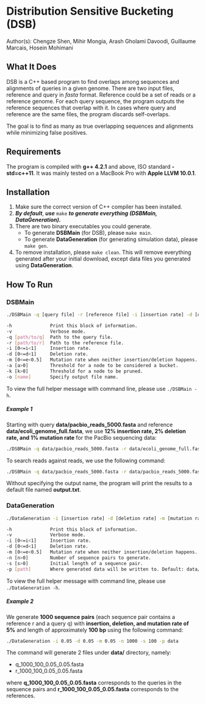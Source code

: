 # Distribution Sensitive Bucketing (DSB)
Author(s): Chengze Shen, Mihir Mongia, Arash Gholami Davoodi, Guillaume Marcais, Hosein Mohimani

## What It Does
DSB is a C++ based program to find overlaps among sequences and alignments of queries in a given genome. There are two input files, reference and query in _fasta_ format. Reference could be a set of reads or a reference genome. For each query sequence, the program outputs the reference sequences that overlap with it. In cases where query and reference are the same files, the program discards self-overlaps.

The goal is to find as many as true overlapping sequences and alignments while minimizing false positives.

## Requirements
The program is compiled with **g++ 4.2.1** and above, ISO standard **-std=c++11**. It was mainly tested on a MacBook Pro with **Apple LLVM 10.0.1**.

## Installation
1. Make sure the correct version of C++ compiler has been installed.
2. _**By default**_, _**use**_ `make` _**to generate everything (DSBMain, DataGeneration).**_
3. There are two binary executables you could generate.
    * To generate **DSBMain** (for DSB), please `make main`.
    * To generate **DataGeneration** (for generating simulation data), please `make gen`.
4. To remove installation, please `make clean`. This will remove everything generated after your initial download, except data files you generated using **DataGeneration**.

## How To Run
### **DSBMain**
```bash
./DSBMain -q [query file] -r [reference file] -i [insertion rate] -d [deletion rate] -m [mutation rate] -a [add threshold] -k [kill threshold] -o [name] {-vh}

-h              Print this block of information.
-v              Verbose mode.
-q [path/to/q]  Path to the query file.
-r [path/to/r]  Path to the reference file.
-i [0<=i<1]     Insertion rate.
-d [0<=d<1]     Deletion rate.
-m [0<=e<0.5]   Mutation rate when neither insertion/deletion happens.
-a [a>0]        Threshold for a node to be considered a bucket.
-k [k>0]        Threshold for a node to be pruned.
-o [name]       Specify output file name.
```
To view the full helper message with command line, please use `./DSBMain -h`.

##### _Example 1_
Starting with query **data/pacbio_reads_5000.fasta** and reference **data/ecoli_genome_full.fasta**, we use **12\% insertion rate, 2\% deletion rate, and 1\% mutation rate** for the PacBio sequencing data:
```bash
./DSBMain -q data/pacbio_reads_5000.fasta -r data/ecoli_genome_full.fasta -i 0.12 -d 0.02 -m 0.01 -a 25000 -k 250000000
```

To search reads against reads, we use the following command:
```bash
./DSBMain -q data/pacbio_reads_5000.fasta -r data/pacbio_reads_5000.fasta -i 0.12 -d 0.02 -m 0.01 -a 25000 -k 250000000
```

Without specifying the output name, the program will print the results to a default file named **output.txt**.
### **DataGeneration**
```bash
./DataGeneration -i [insertion rate] -d [deletion rate] -m [mutation rate] -n [number of sequences] -s [initial length of a sequence] -p [path] -vh

-h              Print this block of information.
-v              Verbose mode.
-i [0<=i<1]     Insertion rate.
-d [0<=d<1]     Deletion rate.
-m [0<=e<0.5]   Mutation rate when neither insertion/deletion happens.
-n [n>0]        Number of sequence pairs to generate.
-s [s>0]        Initial length of a sequence pair.
-p [path]       Where generated data will be written to. Default: data/
```
To view the full helper message with command line, please use `./DataGeneration -h`.

##### _Example 2_
We generate **1000 sequence pairs** (each sequence pair contains a reference r and a query q) with **insertion, deletion, and mutation rate of 5%** and length of approximately **100 bp** using the following command:
```bash
./DataGeneration -i 0.05 -d 0.05 -m 0.05 -n 1000 -s 100 -p data
```
The command will generate 2 files under **data/** directory, namely:
* q_1000_100_0.05_0.05.fasta
* r_1000_100_0.05_0.05.fasta

where **q_1000_100_0.05_0.05.fasta** corresponds to the queries in the sequence pairs and **r_1000_100_0.05_0.05.fasta** corresponds to the references.

